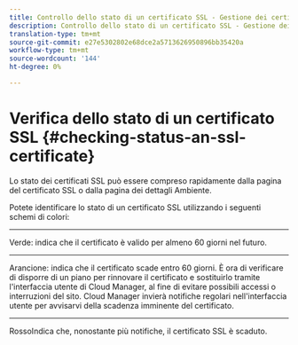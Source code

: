 ```yaml
---
title: Controllo dello stato di un certificato SSL - Gestione dei certificati SSL
description: Controllo dello stato di un certificato SSL - Gestione dei certificati SSL
translation-type: tm+mt
source-git-commit: e27e5302802e68dce2a5713626950896bb35420a
workflow-type: tm+mt
source-wordcount: '144'
ht-degree: 0%

---
```



# Verifica dello stato di un certificato SSL {#checking-status-an-ssl-certificate}

Lo stato dei certificati SSL può essere compreso rapidamente dalla pagina del certificato SSL o dalla pagina dei dettagli Ambiente.

Potete identificare lo stato di un certificato SSL utilizzando i seguenti schemi di colori:

* ****
Verde: indica che il certificato è valido per almeno 60 giorni nel futuro.

* ****
Arancione: indica che il certificato scade entro 60 giorni. È ora di verificare di disporre di un piano per rinnovare il certificato e sostituirlo tramite l&#39;interfaccia utente di Cloud Manager, al fine di evitare possibili accessi o interruzioni del sito. Cloud Manager invierà notifiche regolari nell&#39;interfaccia utente per avvisarvi della scadenza imminente del certificato.

* ****
RossoIndica che, nonostante più notifiche, il certificato SSL è scaduto.